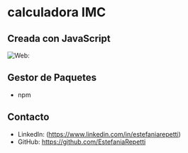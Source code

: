 # calculadora IMC
## Creada con JavaScript 

![Web:](img/caculadora.jpg)

## Gestor de Paquetes
- npm

## Contacto
- LinkedIn: (https://www.linkedin.com/in/estefaniarepetti)
- GitHub: https://github.com/EstefaniaRepetti
